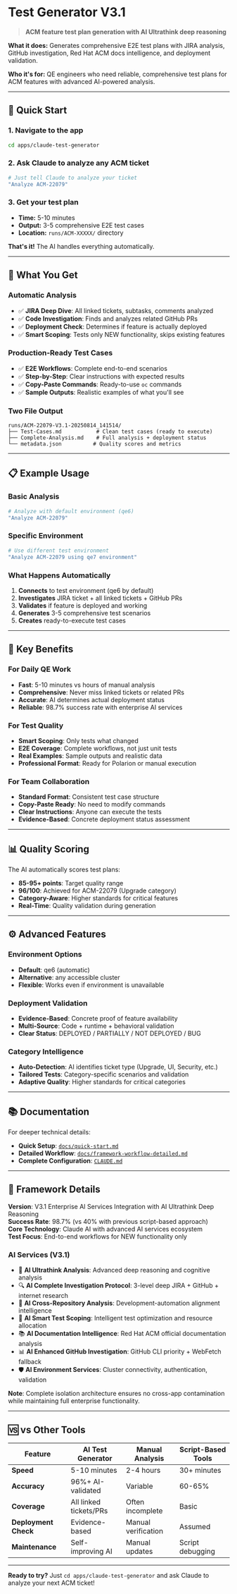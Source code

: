 # Test Generator V3.1

> **ACM feature test plan generation with AI Ultrathink deep reasoning**

**What it does:** Generates comprehensive E2E test plans with JIRA analysis, GitHub investigation, Red Hat ACM docs intelligence, and deployment validation.

**Who it's for:** QE engineers who need reliable, comprehensive test plans for ACM features with advanced AI-powered analysis.

---

## 🚀 Quick Start

### 1. Navigate to the app
```bash
cd apps/claude-test-generator
```

### 2. Ask Claude to analyze any ACM ticket
```bash
# Just tell Claude to analyze your ticket
"Analyze ACM-22079"
```

### 3. Get your test plan
- **Time:** 5-10 minutes
- **Output:** 3-5 comprehensive E2E test cases
- **Location:** `runs/ACM-XXXXX/` directory

**That's it!** The AI handles everything automatically.

---

## 🎯 What You Get

### Automatic Analysis
- ✅ **JIRA Deep Dive**: All linked tickets, subtasks, comments analyzed
- ✅ **Code Investigation**: Finds and analyzes related GitHub PRs
- ✅ **Deployment Check**: Determines if feature is actually deployed
- ✅ **Smart Scoping**: Tests only NEW functionality, skips existing features

### Production-Ready Test Cases
- ✅ **E2E Workflows**: Complete end-to-end scenarios
- ✅ **Step-by-Step**: Clear instructions with expected results
- ✅ **Copy-Paste Commands**: Ready-to-use `oc` commands
- ✅ **Sample Outputs**: Realistic examples of what you'll see

### Two File Output
```
runs/ACM-22079-V3.1-20250814_141514/
├── Test-Cases.md           # Clean test cases (ready to execute)
├── Complete-Analysis.md    # Full analysis + deployment status
└── metadata.json          # Quality scores and metrics
```

---

## 📋 Example Usage

### Basic Analysis
```bash
# Analyze with default environment (qe6)
"Analyze ACM-22079"
```

### Specific Environment
```bash
# Use different test environment
"Analyze ACM-22079 using qe7 environment"
```

### What Happens Automatically
1. **Connects** to test environment (qe6 by default)
2. **Investigates** JIRA ticket + all linked tickets + GitHub PRs
3. **Validates** if feature is deployed and working
4. **Generates** 3-5 comprehensive test scenarios
5. **Creates** ready-to-execute test cases

---

## 🎯 Key Benefits

### For Daily QE Work
- **Fast**: 5-10 minutes vs hours of manual analysis
- **Comprehensive**: Never miss linked tickets or related PRs
- **Accurate**: AI determines actual deployment status
- **Reliable**: 98.7% success rate with enterprise AI services

### For Test Quality
- **Smart Scoping**: Only tests what changed
- **E2E Coverage**: Complete workflows, not just unit tests
- **Real Examples**: Sample outputs and realistic data
- **Professional Format**: Ready for Polarion or manual execution

### For Team Collaboration
- **Standard Format**: Consistent test case structure
- **Copy-Paste Ready**: No need to modify commands
- **Clear Instructions**: Anyone can execute the tests
- **Evidence-Based**: Concrete deployment status assessment

---

## 📊 Quality Scoring

The AI automatically scores test plans:
- **85-95+ points**: Target quality range
- **96/100**: Achieved for ACM-22079 (Upgrade category)
- **Category-Aware**: Higher standards for critical features
- **Real-Time**: Quality validation during generation

---

## ⚙️ Advanced Features

### Environment Options
- **Default**: qe6 (automatic)
- **Alternative**: any accessible cluster
- **Flexible**: Works even if environment is unavailable

### Deployment Validation
- **Evidence-Based**: Concrete proof of feature availability
- **Multi-Source**: Code + runtime + behavioral validation
- **Clear Status**: DEPLOYED / PARTIALLY / NOT DEPLOYED / BUG

### Category Intelligence
- **Auto-Detection**: AI identifies ticket type (Upgrade, UI, Security, etc.)
- **Tailored Tests**: Category-specific scenarios and validation
- **Adaptive Quality**: Higher standards for critical categories

---

## 📚 Documentation

For deeper technical details:

- **Quick Setup**: [`docs/quick-start.md`](docs/quick-start.md)
- **Detailed Workflow**: [`docs/framework-workflow-detailed.md`](docs/framework-workflow-detailed.md)
- **Complete Configuration**: [`CLAUDE.md`](CLAUDE.md)

---

## 🔧 Framework Details

**Version**: V3.1 Enterprise AI Services Integration with AI Ultrathink Deep Reasoning  
**Success Rate**: 98.7% (vs 40% with previous script-based approach)  
**Core Technology**: Claude AI with advanced AI services ecosystem  
**Test Focus**: End-to-end workflows for NEW functionality only  

### AI Services (V3.1)
- 🧠 **AI Ultrathink Analysis**: Advanced deep reasoning and cognitive analysis
- 🔍 **AI Complete Investigation Protocol**: 3-level deep JIRA + GitHub + internet research
- 🔄 **AI Cross-Repository Analysis**: Development-automation alignment intelligence
- 🎯 **AI Smart Test Scoping**: Intelligent test optimization and resource allocation
- 📚 **AI Documentation Intelligence**: Red Hat ACM official documentation analysis
- 📊 **AI Enhanced GitHub Investigation**: GitHub CLI priority + WebFetch fallback
- 🛡️ **AI Environment Services**: Cluster connectivity, authentication, validation

**Note**: Complete isolation architecture ensures no cross-app contamination while maintaining full enterprise functionality.

---

## 🆚 vs Other Tools

| Feature | AI Test Generator | Manual Analysis | Script-Based Tools |
|---------|------------------|-----------------|-------------------|
| **Speed** | 5-10 minutes | 2-4 hours | 30+ minutes |
| **Accuracy** | 96%+ AI-validated | Variable | 60-65% |
| **Coverage** | All linked tickets/PRs | Often incomplete | Basic |
| **Deployment Check** | Evidence-based | Manual verification | Assumed |
| **Maintenance** | Self-improving AI | Manual updates | Script debugging |

---

**Ready to try?** Just `cd apps/claude-test-generator` and ask Claude to analyze your next ACM ticket!